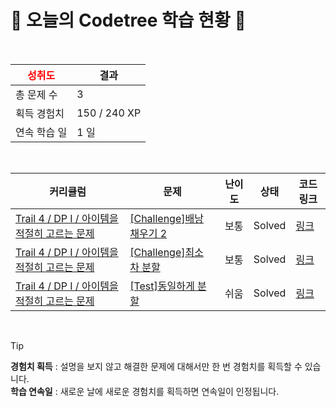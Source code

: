# 🌲 오늘의 Codetree 학습 현황 🌲

<br />

| <span style="color:red;display:block;text-align:center;"> **성취도**</span> | 결과 |
|---|---|
| 총 문제 수 | 3 |
| 획득 경험치 | 150 / 240 XP |
| 연속 학습 일 | 1 일 |

<br />

|커리큘럼|문제|난이도|상태|코드 링크|
|---|---|---|---|---|
|[Trail 4 / DP I / 아이템을 적절히 고르는 문제](https://www.codetree.ai/trail-info/intermediate-low/)|[[Challenge]배낭 채우기 2](https://www.codetree.ai/trails/complete/curated-cards/challenge-knapsack-2/)|보통|Solved|[링크](https://github.com/GulSauce/codetree-TILs/blob/main/250117/%EB%B0%B0%EB%82%AD%20%EC%B1%84%EC%9A%B0%EA%B8%B0%202/knapsack-2.java)|
|[Trail 4 / DP I / 아이템을 적절히 고르는 문제](https://www.codetree.ai/trail-info/intermediate-low/)|[[Challenge]최소 차 분할](https://www.codetree.ai/trails/complete/curated-cards/challenge-minimum-diff-partition/)|보통|Solved|[링크](https://github.com/GulSauce/codetree-TILs/blob/main/250117/%EC%B5%9C%EC%86%8C%20%EC%B0%A8%20%EB%B6%84%ED%95%A0/minimum-diff-partition.java)|
|[Trail 4 / DP I / 아이템을 적절히 고르는 문제](https://www.codetree.ai/trail-info/intermediate-low/)|[[Test]동일하게 분할](https://www.codetree.ai/trails/complete/curated-cards/test-equal-partition/)|쉬움|Solved|[링크](https://github.com/GulSauce/codetree-TILs/blob/main/250117/%EB%8F%99%EC%9D%BC%ED%95%98%EA%B2%8C%20%EB%B6%84%ED%95%A0/equal-partition.java)|


<br />

> [!TIP]
> **경험치 획득** : 설명을 보지 않고 해결한 문제에 대해서만 한 번 경험치를 획득할 수 있습니다.  
> **학습 연속일** : 새로운 날에 새로운 경험치를 획득하면 연속일이 인정됩니다.

